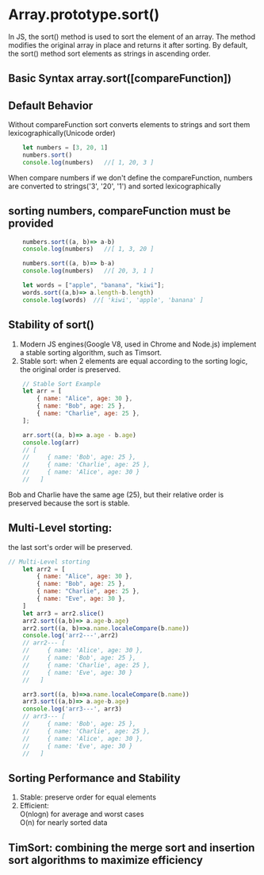 # Array.prototype.sort()
In JS, the sort() method is used to sort the element of an array. The method modifies
the original array in place and returns it after sorting. By default, the sort()
method sort elements as strings in ascending order.

## Basic Syntax  array.sort([compareFunction])

## Default Behavior
Without compareFunction sort converts elements to strings and sort them lexicographically(Unicode order)
```js
    let numbers = [3, 20, 1]
    numbers.sort()
    console.log(numbers)   //[ 1, 20, 3 ]
```
When compare numbers if we don't define the compareFunction, numbers are converted to strings('3', '20', '1') and sorted lexicographically

## sorting numbers, compareFunction must be provided
```js
    numbers.sort((a, b)=> a-b)
    console.log(numbers)   //[ 1, 3, 20 ]

    numbers.sort((a, b)=> b-a)
    console.log(numbers)   //[ 20, 3, 1 ]

    let words = ["apple", "banana", "kiwi"];
    words.sort((a,b)=> a.length-b.length)
    console.log(words)  //[ 'kiwi', 'apple', 'banana' ]
```

## Stability of sort()
1. Modern JS engines(Google V8, used in Chrome and Node.js) implement a stable sorting algorithm, such as Timsort.
2. Stable sort: when 2 elements are equal according to the sorting logic, the original order is preserved.
```js
    // Stable Sort Example
    let arr = [
        { name: "Alice", age: 30 },
        { name: "Bob", age: 25 },
        { name: "Charlie", age: 25 },
    ];

    arr.sort((a, b)=> a.age - b.age)
    console.log(arr)
    // [
    //     { name: 'Bob', age: 25 },
    //     { name: 'Charlie', age: 25 },
    //     { name: 'Alice', age: 30 }
    //   ]
```
Bob and Charlie have the same age (25), but their relative order is preserved because the sort is stable.

## Multi-Level storting:
the last sort's order will be preserved.

```js
// Multi-Level storting
    let arr2 = [
        { name: "Alice", age: 30 },
        { name: "Bob", age: 25 },
        { name: "Charlie", age: 25 },
        { name: "Eve", age: 30 },
    ]
    let arr3 = arr2.slice()
    arr2.sort((a,b)=> a.age-b.age)
    arr2.sort((a, b)=>a.name.localeCompare(b.name))
    console.log('arr2---',arr2)
    // arr2--- [
    //     { name: 'Alice', age: 30 },
    //     { name: 'Bob', age: 25 },
    //     { name: 'Charlie', age: 25 },
    //     { name: 'Eve', age: 30 }
    //   ]

    arr3.sort((a, b)=>a.name.localeCompare(b.name))
    arr3.sort((a,b)=> a.age-b.age)
    console.log('arr3---', arr3)
    // arr3--- [
    //     { name: 'Bob', age: 25 },
    //     { name: 'Charlie', age: 25 },
    //     { name: 'Alice', age: 30 },
    //     { name: 'Eve', age: 30 }
    //   ]

```

## Sorting Performance and Stability
1. Stable: preserve order for equal elements
2. Efficient: </br>
    O(nlogn) for average and worst cases <br>
    O(n) for nearly sorted data

## TimSort: combining the merge sort and insertion sort algorithms to maximize efficiency
